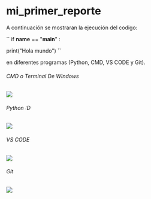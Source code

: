 # mi_primer_reporte

A continuación se mostraran la ejecución del codigo: 


`` if __name__ == "__main__" :

  
  print("Hola mundo")
``


en diferentes programas (Python, CMD, VS CODE y Git).

###### CMD o Terminal De Windows
![](https://i.postimg.cc/HnnbzX1G/Imagen-de-Whats-App-2024-02-11-a-las-11-02-28-3d1b6eea.jpg)

######  Python :D
![](https://i.postimg.cc/25KfKNP1/Imagen-de-Whats-App-2024-02-18-a-las-14-40-04-4d5acc31.jpg)

###### VS CODE
![](https://i.postimg.cc/6Q3Dx1XF/Imagen-de-Whats-App-2024-02-11-a-las-11-10-57-202db9a5.jpg)

###### Git
![](https://i.postimg.cc/RhK7YfZN/Imagen-de-Whats-App-2024-02-18-a-las-14-42-29-a911bdfd.jpg)
